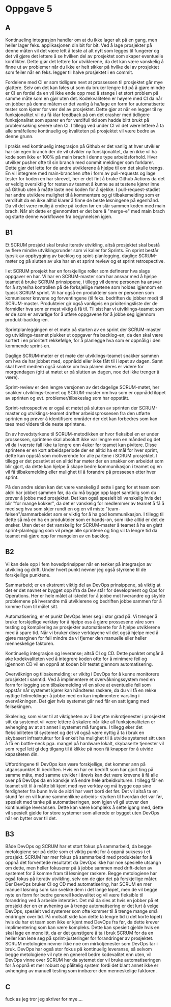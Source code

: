 # Oppgave 5

## A

Kontinueling integrasjon handler om at du ikke lager alt på en gang, men heller lager feks. applikasjonen din bit for bit. Ved å lage prosjekter på denne
måten vil det være lett å teste at alt nytt som legges til fungerer og det vil gjøre det lettere å se hvilken del av prosjektet som skaper eventuelle konflikter.
Dette gjør det lettere for utviklerene, da det kan være vanskelig å finne ut av problemer når du ikke er helt sikker på hvilke del av prosjektet som feiler når
en feks. legger til halve prosjektet i en commit.

Fordelene med CI er som tidligere nevt at prossessen til prosjektet går mye glattere. Selv om det kan føles ut som du bruker lengre tid på å gjøre mindre er CI en
fordel da en vil ikke ende opp med å stange i et stort problem på samme måte som en gjør uten det. Kodekvaliteten er høyere med CI da når en jobber på denne måtem 
er det vanlig å ha/lage en form for automatiserte tester som kjører for vær del av prosjektet. Dette gjør at når en legger til ny funksjonalitet vil du få klar 
feedback på om det crasher med tidligere funksjonalitet som sparer en for verdifull tid som hadde blitt brukt på problemsøking senere uten CI. I tillegg ved under
CI vil det være lettere å ta alle småfeilene kontinuelig og kvaliteten på prosjektet vil være bedre av denne grunn.

I prakis ved kontinuelig integrasjon på Github er det vanlig at hver utvikler har sin egen branch der de vil utvikler ny funskjonalitet, da en ikke vil ha kode
som ikke er 100% på main brach i denne type arbeidsforhold. Hver utvilker pusher ofte til sin branch med commit meldinger som forklarer. Dette gjør det lette for 
de andre utviklerene å hjelpe til om det skulle trengs. En vil integrere med main-branchen ofte i form av pull-requests og lage tester for koden en har skrevet, 
her er det fint å bruke Github Actions da det er veldig oversiktlig for resten av teamet å kunne se at testene kjører inne på Github uten å måtte laste ned koden
for å sjekke. I pull-request-stadiet har andre utviklere mulighet til å kommentere og gi tilbakemelding som er verdifult da en ikke alltid klarer å finne de beste
løsningene på egenhånd. Da vil det være mulig å endre på koden før en slår sammen koden med main brach. Når alt dette er gjennomført er det bare å "merge-e" med 
main brach og starte denne workflowen fra begynnelsen igjen.


## B1

Et SCRUM prosjekt skal bruke iterativ utvikling, altså prosjektet skal bestå av flere mindre utviklingsrunder som vi kaller for Sprints. En sprint består typsik
av oppbygging av backlog og spint-planlegging, daglige SCRUM-møter og på slutten av uka har en et sprint review og et sprint retrospective.

I et SCRUM prosjekt har en forskjellige roller som definerer hva slags oppgaver en har. Vi har en SCRUM-master som har ansvar med å hjelpe teamet å bruke SCRUM
prinsippene, i tillegg vil denne personen ha ansvar for å styre/ha kontrollen på de forksjellige møtene som holdes igjennom en typisk SCRUM sprint. Vi har også 
en produkteier som er personen som komuniserer kravene og forventingene (til feks. bedriften du jobber med) til SCRUM-master. Produkteier gir også vanligvis
en prioiteringsliste der de formidler hva som er mest viktig å få til. Til sist har vi utviklings-teamet som er de som er anvarlige for å utføre oppgavene for
å jobbe seg igjennom produkt-backlog-en.

Sprintplanleggingen er et møte på starten av en sprint der SCRUM-master og utviklings-teamet plukker ut oppgaver fra backlog-en, da den skal være sortert i en
prioritert rekkefølge, for å planlegge hva som er oppnålig i den kommende sprint-en.

Daglige SCRUM-møter er et møte der utviklings-teamet snakker sammen om hva de har jobbet med, oppnådd eller ikke fått til i løpet av dagen. Samt skal hvert 
medlem også snakke om hva planen deres er videre for morgendagen (gitt at møtet er på slutten av dagen, noe det ikke trenger å være).

Sprint-review er den lengre versjonen av det dagelige SCRUM-møtet, her snakker utviklings-teamet og SCRUM-master om hva som er oppnådd iløpet av sprinten og 
evt. problemer/tilbakeslag som har oppstått.

Sprint-retrospective er også et møtet på slutten av sprinten der SCRUM-master og utviklings-teamet drøfter arbeidsprossesen fra den utførte sprinten og prøver
å identifisere områder der det kan forbedres som kan taes med videre til de neste sprintene.

En av hovedstyrkene til SCRUM-metodikken er hvor fleksibel en er under prossessen, sprintene skal absolutt ikke var lengre enn en månded og det vil da i værste
fall ikke ta lengre enn 4uker før teamet kan pivitere. Disse sprintene er en kort arbeidsperiode der en alltid ha et mål for hver sprint, dette kan oppstå som
motiverende for alle partene i SCRUM prosjektet. I tillegg er det posetivt at en alltid har møter der en snakker om arbeidet som blir gjort, da dette kan hjelpe
å skape bedre kommunikasjon i teamet og en vil få tilbakemelding eller mulighet til å forandre på prossesen etter hver sprint.

På den andre siden kan det være vanskelig å sette i gang for et team som aldri har jobbet sammen før, da du må bygge opp laget samtidig som du prøver å jobbe med
prosjektet. Det kan også spesielt bli vanskelig hvis det blir "for mange kokker", da det er vanskelig for medlemmer av teamet å få å med seg hva som skjer rundt
en og en vil miste "team-følsen"/sammarbeidet som er viktig for å ha god kommunikasjon. I tillegg til dette så må en ha en produkteier som er hands-on, som ikke 
alltid er det de ønsker. Uten det er det vanskelig for SCRUM-master å teamet å ha en glatt sprint-planlegging som vil prege alle sprintene og ting vil ta lengre 
tid da teamet må gjøre opp for mangelen av en backlog.


## B2

Vi kan dele opp i fem hovedprinsipper når en tenker på integrasjon av utvikling og drift. Under hvert punkt nevner jeg også styrkene til de forskjellige punktene.

Sammarbeid; er en ekstremt viktig del av DevOps prinsippene, så viktig at det er det navnet er bygget opp ifra da Dev står for development og Ops for Operations.
Her er hele målet at istedet for å jobbe mot hverandre og skylde problemene på hverandre må utviklerene og bedriften jobbe sammen for å komme fram til målet sitt.

Automatisering; er et punkt DevOps lener seg i stor grad på. Vi trenger å bruke forskjellige verktøy for å hjelpe oss å gjøre prossesene våre som testing og 
kompilering av prosjekter automatiserte for å hjelpe utviklerene med å spare tid. Når vi bruker disse verktøyene vil det også hjelpe med å gjøre marginen for feil
mindre da vi fjerner den manuelle eller heller menneskelige faktoren. 

Kontinuelig integrasjon og leveranse; altså CI og CD. Dette punktet omgår å øke kodekvaliteten ved å integrere koden ofte for å minimere feil og igjennom CD vil
en oppnå at koden blir testet gjennom automatisering.

Overvåknign og tilbakemelding; er vikitg i DevOps for å kunne monitorere prosjektet i sanntid. Ved å implimentere et overvåkningssystem med en form for logging
som tilbakemelding vil en sikre at eventuelle feil som oppstår når systemet kjører kan håndteres raskere, da du vil få en rekke nyttige feilmeldinger å jobbe med
en kan implimentere varsling i overvåkningen. Det gjør hvis systemet går ned får en satt igang med feilsøkingen.

Skalering; som viser til at viktigheten av å benytte mikrotjenester i prosjektet sitt da systemet vil være lettere å skalere når ikke all funksjonaliteten er 
avhenging av at alt annet i systemet må fungere. I tillegg øker det fleksibiliteten til systemet og det vil også være nyttig å ta i bruk en skybasert 
infrastruktur for å enkelt ha mulighet til å utvide systemet sitt uten å få en bottle-neck pga. mangel på hardware lokalt, skybaserte tjenester vil som regel lett
gi deg tilgang til å klikke på noen få knapper for å utvide kapasiteten din.

Utfordringene til DevOps kan være forskjellige, det kommer ann på utganspunktet til bedriften. Hvis en har en bedrift som har gjort ting på samme måte, med samme 
utvikler i årevis kan det være krevene å få alle over på DevOps da en kanskje må endre hele arbeidkulturen. I tillegg får en teamet sitt til å måtte bli kjent
med nye verktøy og må bygge opp sine ferdigheter fra bunn hvis de aldri har vært borti det før. Det vil altså ta en stund før en vil kunne sammenlikne arbeids-
styrken til hvordan det var før, spesielt med tanke på automatiseringen, som igjen vil gå utover den kontinuelige leveransen. Dette kan være kompleks å sette
igang med, dette vil spesielt gjelde for store systemer som allerede er bygget uten DevOps når en bytter over til det.

## B3

Både DevOps og SCRUM har et stort fokus på sammarbeid, da begge metologiene ser på dette som et viktig punkt for å oppnå suksess i et prosjekt. SCRUM har mer 
fokus på sammarbeid med produkteier for å oppnå det forventede resultatet da DevOps ikke har noe spesielle utsangn om dette, men heller fokuserer på å jobbe
sammen med drift-delen av systemet for å komme fram til løsninger raskere. Begge metologiene har også fokus på iterativ utvikling, selv om de gjør det på
forskjellige måter. Der DevOps bruker CI og CD med automatisering, har SCRUM en mer manuell løsning som kan svekke dem i det lange løpet, men de vil begge nyte
en form for bedre generell kodevalitet og vil være fleksible til forandring ved å arbeide interativt. Det må da sies at hvis en jobber på et prosjekt der en er 
avhening av å trenge automatisering er det lurt å velge DevOps, spesielt ved systemer som ofte kommer til å trenge mange små endringer over tid. På motsatt side
kan dette ta lengre tid (i det korte løpet) hvis du har et team som ikke er kjent med DevOps fra før, da dette krever implimentering som kan være kompleks.
Dette kan spesielt gjelde hvis en skal lage en monolitt, da er det gunstigere å ta i bruk SCRUM for da en heller kan lene seg på sprint-justeringer for 
forandringer av prosjektet. SCRUM metologien nevner ikke noe om mirkotjenester som DevOps tar i bruk. DevOps har også stor fokus på kontinuelig leveranse, så 
selvom begge metologiene vil nyte en generell bedre kodevalitet enn uten, vil DevOps vinne over SCRUM her da sytemet der vil bruke automatiseringen for å oppnå
et mer robust og pålitelig system fordi det blant annet ikke er avhenging av manuell testing som innbærer den menneskelige faktoren. 

## C
fuck as jeg tror jeg skriver for mye....